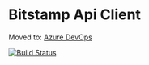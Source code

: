 # Bitstamp Api Client

Moved to: [Azure DevOps](https://alex75.visualstudio.com/Bitstamp%20API%20Client)

[![Build Status](https://alex75.visualstudio.com/Bitstamp%20API%20Client/_apis/build/status/master?branchName=master)](https://alex75.visualstudio.com/Bitstamp%20API%20Client/_build/latest?definitionId=34&branchName=master)
